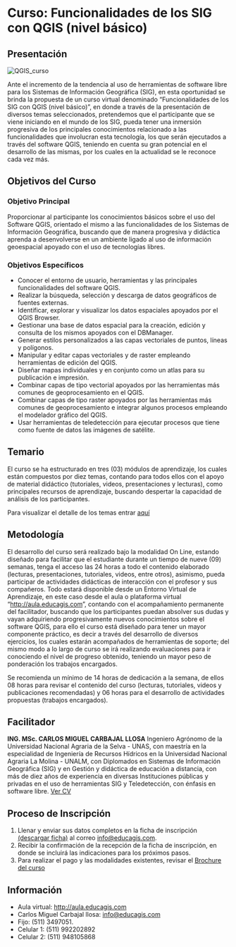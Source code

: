 # Curso: Funcionalidades de los SIG con QGIS (nivel básico)

## Presentación

![QGIS_curso](http://www.educagis.com/galeria/upload/2017/09/24/20170924191936-4c105cbc.png)

Ante el incremento de la tendencia al uso de herramientas de software libre para los Sistemas de Información Geográfica (SIG), en esta oportunidad se brinda la propuesta de un curso virtual denominado “Funcionalidades de los SIG con QGIS (nivel básico)”, en donde a través de la presentación de diversos temas seleccionados, pretendemos que el participante que se viene iniciando en el mundo de los SIG, pueda tener una inmersión progresiva de los principales conocimientos relacionado a las funcionalidades que involucran esta tecnología, los que serán ejecutados a través del software QGIS, teniendo en cuenta su gran potencial en el desarrollo de las mismas, por los cuales en la actualidad se le reconoce cada vez más.

## Objetivos del Curso


### Objetivo Principal

Proporcionar al participante los conocimientos básicos sobre el uso del Software QGIS, orientado el mismo a las funcionalidades de los Sistemas de Información Geográfica, buscando que de manera progresiva y didáctica aprenda a desenvolverse en un ambiente ligado al uso de información geoespacial apoyado con el uso de tecnologías libres.

### Objetivos Específicos

+ Conocer el entorno de usuario, herramientas y las principales funcionalidades del software QGIS.
+ Realizar la búsqueda, selección y descarga de datos geográficos de fuentes externas.
+ Identificar, explorar y visualizar los datos espaciales apoyados por el QGIS Browser.
+ Gestionar una base de datos espacial para la creación, edición y consulta de los mismos apoyados con el DBManager. 
+ Generar estilos personalizados a las capas vectoriales de puntos, líneas y polígonos.
+ Manipular y editar capas vectoriales y de raster empleando herramientas de edición del QGIS.
+ Diseñar mapas individuales y en conjunto como un atlas para su publicación e impresión.
+ Combinar capas de tipo vectorial apoyados por las herramientas más comunes de geoprocesamiento en el QGIS.
+ Combinar capas de tipo raster apoyados por las herramientas más comunes de geoprocesamiento e integrar algunos procesos empleando el modelador gráfico del QGIS.
+ Usar herramientas de teledetección para ejecutar procesos que tiene como fuente de datos las imágenes de satélite.

## Temario

El curso se ha estructurado en tres (03) módulos de aprendizaje, los cuales están compuestos por diez temas, contando para todos ellos con el apoyo de material didáctico (tutoriales, videos, presentaciones y lecturas), como principales recursos de aprendizaje, buscando despertar la capacidad de análisis de los participantes.

Para visualizar el detalle de los temas entrar [aquí](http://www.educagis.com/galeria/i.php?/upload/2017/09/24/20170924202603-f86df989-la.png) 

## Metodología

El desarrollo del curso será realizado bajo la modalidad On Line, estando diseñado para facilitar que el estudiante durante un tiempo de nueve (09) semanas, tenga el acceso las 24 horas a todo el contenido elaborado (lecturas, presentaciones, tutoriales, videos, entre otros), asimismo, pueda participar de actividades didácticas de interacción con el profesor y sus compañeros. Todo estará disponible desde un Entorno Virtual de Aprendizaje, en este caso desde el aula o plataforma virtual “<http://aula.educagis.com>”, contando con el acompañamiento permanente del facilitador, buscando que los participantes puedan absolver sus dudas y vayan adquiriendo progresivamente nuevos conocimientos sobre el software QGIS, para ello el curso está diseñado para tener un mayor componente práctico, es decir a través del desarrollo de diversos ejercicios, los cuales estarán acompañados de herramientas de soporte; del mismo modo a lo largo de curso se irá realizando evaluaciones para ir conociendo el nivel de progreso obtenido, teniendo un mayor peso de ponderación los trabajos encargados.

Se recomienda un mínimo de 14 horas de dedicación a la semana,  de ellos 08 horas para revisar el contenido del curso (lecturas, tutoriales, videos y publicaciones recomendadas) y 06 horas para el desarrollo de actividades propuestas (trabajos encargados).

## Facilitador

**ING. MSc. CARLOS MIGUEL CARBAJAL LLOSA**
Ingeniero Agrónomo de la Universidad Nacional Agraria de la Selva - UNAS, con maestría en la especialidad de Ingeniería de Recursos Hídricos en la Universidad Nacional Agraria La Molina - UNALM, con Diplomados en Sistemas de Información Geográfica (SIG) y en Gestión y didáctica de educación a distancia, con más de diez años de experiencia en diversas Instituciones públicas y privadas en el uso de herramientas SIG y Teledetección, con énfasis en software libre. [Ver CV](http://www.educagis.com/files/qgis_basico/CV_Carlos_Carbajal.pdf)

## Proceso de Inscripción

1. Llenar y enviar sus datos completos en la ficha de inscripción [(descargar ficha)](http://www.educagis.com/files/qgis_basico/Ficha_Inscrip_Curso.pdf) al correo <info@educagis.com>.
2. Recibir la confirmación de la recepción de la ficha de inscripción, en donde se incluirá las indicaciones para los próximos pasos.
3. Para realizar el pago y las modalidades existentes, revisar el [Brochure del curso](http://www.educagis.com/files/qgis_basico/Brochure_Curso_QGIS.pdf)

## Información

+ Aula virtual:	<http://aula.educagis.com>
+ Carlos Miguel Carbajal llosa:  <info@educagis.com>
+ Fijo: (511) 3497051.  
+ Celular 1: (511) 992202892
+ Celular 2: (511) 948105868
